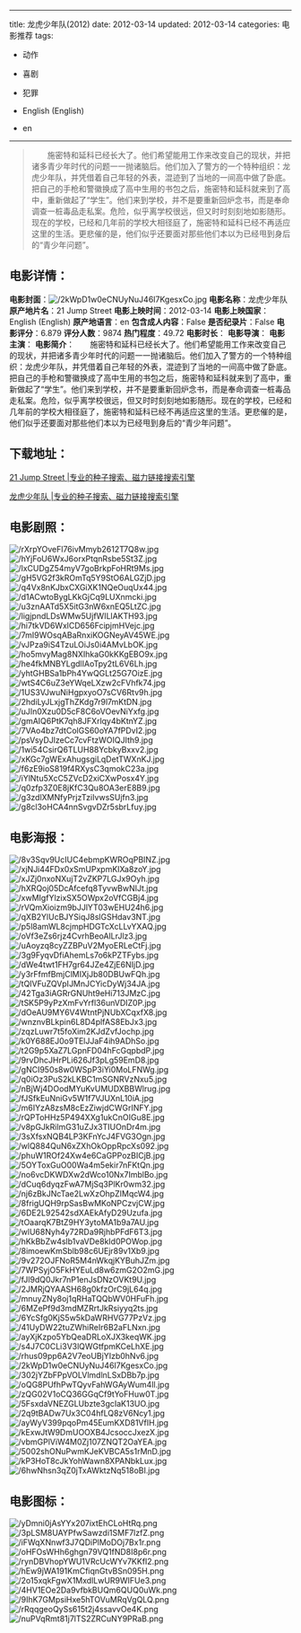 
---
title: 龙虎少年队(2012)
date: 2012-03-14
updated: 2012-03-14
categories: 电影推荐
tags:
- 动作
- 喜剧
- 犯罪

- English (English)
- en
---


> 　　施密特和延科已经长大了。他们希望能用工作来改变自己的现状，并把诸多青少年时代的问题一一抛诸脑后。他们加入了警方的一个特种组织：龙虎少年队，并凭借着自己年轻的外表，混迹到了当地的一间高中做了卧底。把自己的手枪和警徽换成了高中生用的书包之后，施密特和延科就来到了高中，重新做起了“学生”。他们来到学校，并不是要重新回炉念书，而是奉命调查一桩毒品走私案。危险，似乎离学校很远，但又时时刻刻地如影随形。现在的学校，已经和几年前的学校大相径庭了，施密特和延科已经不再适应这里的生活。更悲催的是，他们似乎还要面对那些他们本以为已经甩到身后的“青少年问题”。

## **电影详情**：

**电影封面**：<img src="https://image.tmdb.org/t/p/w200/2kWpD1w0eCNUyNuJ46I7KgesxCo.jpg" alt="/2kWpD1w0eCNUyNuJ46I7KgesxCo.jpg" title="/2kWpD1w0eCNUyNuJ46I7KgesxCo.jpg">
**电影名称**：龙虎少年队
**原产地片名**：21 Jump Street
**电影上映时间**：2012-03-14
**电影上映国家**：English (English)
**原产地语言**：en
**包含成人内容**：False
**是否纪录片**：False
**电影评分**：6.879
**评分人数**：9874
**热门程度**：49.72
**电影时长**：
**电影导演**：
**电影主演**：
**电影简介**：　　施密特和延科已经长大了。他们希望能用工作来改变自己的现状，并把诸多青少年时代的问题一一抛诸脑后。他们加入了警方的一个特种组织：龙虎少年队，并凭借着自己年轻的外表，混迹到了当地的一间高中做了卧底。把自己的手枪和警徽换成了高中生用的书包之后，施密特和延科就来到了高中，重新做起了“学生”。他们来到学校，并不是要重新回炉念书，而是奉命调查一桩毒品走私案。危险，似乎离学校很远，但又时时刻刻地如影随形。现在的学校，已经和几年前的学校大相径庭了，施密特和延科已经不再适应这里的生活。更悲催的是，他们似乎还要面对那些他们本以为已经甩到身后的“青少年问题”。

## **下载地址**：
[21 Jump Street |专业的种子搜索、磁力链接搜索引擎](https://movie.amd794.com:2083/?search=21%20Jump%20Street&ordering=&mode=match_phrase&page_size=10&page=1)

[龙虎少年队 |专业的种子搜索、磁力链接搜索引擎](https://movie.amd794.com:2083/?search=%E9%BE%99%E8%99%8E%E5%B0%91%E5%B9%B4%E9%98%9F&ordering=&mode=match_phrase&page_size=10&page=1)
 

## **电影剧照**：
<img src="https://image.tmdb.org/t/p/original/rXrpYOveFl76ivMmyb2612T7Q8w.jpg" alt="/rXrpYOveFl76ivMmyb2612T7Q8w.jpg" title="/rXrpYOveFl76ivMmyb2612T7Q8w.jpg"><img src="https://image.tmdb.org/t/p/original/hYjFoU6WxJ6orxPtqnRsbe5St3Z.jpg" alt="/hYjFoU6WxJ6orxPtqnRsbe5St3Z.jpg" title="/hYjFoU6WxJ6orxPtqnRsbe5St3Z.jpg"><img src="https://image.tmdb.org/t/p/original/lxCUDgZ54myV7goBrkpFoHRt9Ms.jpg" alt="/lxCUDgZ54myV7goBrkpFoHRt9Ms.jpg" title="/lxCUDgZ54myV7goBrkpFoHRt9Ms.jpg"><img src="https://image.tmdb.org/t/p/original/gH5VG2f3kROmTq5Y9StO6ALGZjD.jpg" alt="/gH5VG2f3kROmTq5Y9StO6ALGZjD.jpg" title="/gH5VG2f3kROmTq5Y9StO6ALGZjD.jpg"><img src="https://image.tmdb.org/t/p/original/q4Vx8nKJbxCXGiXK1NQeOuqUx44.jpg" alt="/q4Vx8nKJbxCXGiXK1NQeOuqUx44.jpg" title="/q4Vx8nKJbxCXGiXK1NQeOuqUx44.jpg"><img src="https://image.tmdb.org/t/p/original/d1ACwtoBygLKkGjCq9LUXnmcki.jpg" alt="/d1ACwtoBygLKkGjCq9LUXnmcki.jpg" title="/d1ACwtoBygLKkGjCq9LUXnmcki.jpg"><img src="https://image.tmdb.org/t/p/original/u3znAATd5X5itG3nW6xnEQ5LtZC.jpg" alt="/u3znAATd5X5itG3nW6xnEQ5LtZC.jpg" title="/u3znAATd5X5itG3nW6xnEQ5LtZC.jpg"><img src="https://image.tmdb.org/t/p/original/ligjpndLDsWMw5UjfWILlAKTH93.jpg" alt="/ligjpndLDsWMw5UjfWILlAKTH93.jpg" title="/ligjpndLDsWMw5UjfWILlAKTH93.jpg"><img src="https://image.tmdb.org/t/p/original/hi7tkVD6WxlCD656FcipjmHVejc.jpg" alt="/hi7tkVD6WxlCD656FcipjmHVejc.jpg" title="/hi7tkVD6WxlCD656FcipjmHVejc.jpg"><img src="https://image.tmdb.org/t/p/original/7mI9WOsqABaRnxiKOGNeyAV45WE.jpg" alt="/7mI9WOsqABaRnxiKOGNeyAV45WE.jpg" title="/7mI9WOsqABaRnxiKOGNeyAV45WE.jpg"><img src="https://image.tmdb.org/t/p/original/vJPza9iS4TzuLOiJs0i4AMvLbOK.jpg" alt="/vJPza9iS4TzuLOiJs0i4AMvLbOK.jpg" title="/vJPza9iS4TzuLOiJs0i4AMvLbOK.jpg"><img src="https://image.tmdb.org/t/p/original/ho5mvyMag8NXIhkaG0kKKgEBO9x.jpg" alt="/ho5mvyMag8NXIhkaG0kKKgEBO9x.jpg" title="/ho5mvyMag8NXIhkaG0kKKgEBO9x.jpg"><img src="https://image.tmdb.org/t/p/original/he4fkMNBYLgdlIAoTpy2tL6V6Lh.jpg" alt="/he4fkMNBYLgdlIAoTpy2tL6V6Lh.jpg" title="/he4fkMNBYLgdlIAoTpy2tL6V6Lh.jpg"><img src="https://image.tmdb.org/t/p/original/yhtGHBSa1bPh4YwQGLt25G7OizE.jpg" alt="/yhtGHBSa1bPh4YwQGLt25G7OizE.jpg" title="/yhtGHBSa1bPh4YwQGLt25G7OizE.jpg"><img src="https://image.tmdb.org/t/p/original/wtS4C6uZ3eYWqeLXzw2cFVhfk74.jpg" alt="/wtS4C6uZ3eYWqeLXzw2cFVhfk74.jpg" title="/wtS4C6uZ3eYWqeLXzw2cFVhfk74.jpg"><img src="https://image.tmdb.org/t/p/original/1US3VJwuNiHgpxyoO7sCV6Rtv9h.jpg" alt="/1US3VJwuNiHgpxyoO7sCV6Rtv9h.jpg" title="/1US3VJwuNiHgpxyoO7sCV6Rtv9h.jpg"><img src="https://image.tmdb.org/t/p/original/2hdiLyJLxjgThZKdg7r9l7mKtDN.jpg" alt="/2hdiLyJLxjgThZKdg7r9l7mKtDN.jpg" title="/2hdiLyJLxjgThZKdg7r9l7mKtDN.jpg"><img src="https://image.tmdb.org/t/p/original/uJIn0Xzu0D5cF8C6oVOevNiYxfg.jpg" alt="/uJIn0Xzu0D5cF8C6oVOevNiYxfg.jpg" title="/uJIn0Xzu0D5cF8C6oVOevNiYxfg.jpg"><img src="https://image.tmdb.org/t/p/original/gmAIQ6PtK7qh8JFXrlqy4bKtnYZ.jpg" alt="/gmAIQ6PtK7qh8JFXrlqy4bKtnYZ.jpg" title="/gmAIQ6PtK7qh8JFXrlqy4bKtnYZ.jpg"><img src="https://image.tmdb.org/t/p/original/7VAo4bz7dtColGS60oYA7fPDvI2.jpg" alt="/7VAo4bz7dtColGS60oYA7fPDvI2.jpg" title="/7VAo4bz7dtColGS60oYA7fPDvI2.jpg"><img src="https://image.tmdb.org/t/p/original/psVsyDJlzeCc7cvFtzWOIQJIth9.jpg" alt="/psVsyDJlzeCc7cvFtzWOIQJIth9.jpg" title="/psVsyDJlzeCc7cvFtzWOIQJIth9.jpg"><img src="https://image.tmdb.org/t/p/original/1wi54CsirQ6TLUH88YcbkyBxxv2.jpg" alt="/1wi54CsirQ6TLUH88YcbkyBxxv2.jpg" title="/1wi54CsirQ6TLUH88YcbkyBxxv2.jpg"><img src="https://image.tmdb.org/t/p/original/xKGc7gWExAhugsgiLqDetTWXnKJ.jpg" alt="/xKGc7gWExAhugsgiLqDetTWXnKJ.jpg" title="/xKGc7gWExAhugsgiLqDetTWXnKJ.jpg"><img src="https://image.tmdb.org/t/p/original/f6zE9ioS819f4RXysC3qmokC23a.jpg" alt="/f6zE9ioS819f4RXysC3qmokC23a.jpg" title="/f6zE9ioS819f4RXysC3qmokC23a.jpg"><img src="https://image.tmdb.org/t/p/original/iYlNtu5XcC5ZVcD2xiCXwPosx4Y.jpg" alt="/iYlNtu5XcC5ZVcD2xiCXwPosx4Y.jpg" title="/iYlNtu5XcC5ZVcD2xiCXwPosx4Y.jpg"><img src="https://image.tmdb.org/t/p/original/q0zfp3Z0E8jKfC3Qu8OA3erE8B9.jpg" alt="/q0zfp3Z0E8jKfC3Qu8OA3erE8B9.jpg" title="/q0zfp3Z0E8jKfC3Qu8OA3erE8B9.jpg"><img src="https://image.tmdb.org/t/p/original/g3zdlXMNfyPrjzTziIvwsSUjfn3.jpg" alt="/g3zdlXMNfyPrjzTziIvwsSUjfn3.jpg" title="/g3zdlXMNfyPrjzTziIvwsSUjfn3.jpg"><img src="https://image.tmdb.org/t/p/original/g8cl3oHCA4nnSvgvDZr5sbrLfuy.jpg" alt="/g8cl3oHCA4nnSvgvDZr5sbrLfuy.jpg" title="/g8cl3oHCA4nnSvgvDZr5sbrLfuy.jpg">

## **电影海报**：
<img src="https://image.tmdb.org/t/p/original/8v3Sqv9UcIUC4ebmpKWROqPBINZ.jpg" alt="/8v3Sqv9UcIUC4ebmpKWROqPBINZ.jpg" title="/8v3Sqv9UcIUC4ebmpKWROqPBINZ.jpg"><img src="https://image.tmdb.org/t/p/original/xjNJi44FDx0xSmUPxpmKIXa8zoY.jpg" alt="/xjNJi44FDx0xSmUPxpmKIXa8zoY.jpg" title="/xjNJi44FDx0xSmUPxpmKIXa8zoY.jpg"><img src="https://image.tmdb.org/t/p/original/xJZj0nxoNXujT2vZKP7LGJx9Oyh.jpg" alt="/xJZj0nxoNXujT2vZKP7LGJx9Oyh.jpg" title="/xJZj0nxoNXujT2vZKP7LGJx9Oyh.jpg"><img src="https://image.tmdb.org/t/p/original/hXRQoj05DcAfcefq8TyvwBwNIJt.jpg" alt="/hXRQoj05DcAfcefq8TyvwBwNIJt.jpg" title="/hXRQoj05DcAfcefq8TyvwBwNIJt.jpg"><img src="https://image.tmdb.org/t/p/original/xwMIgfYlzixSX5OWpx2oVfCGBj4.jpg" alt="/xwMIgfYlzixSX5OWpx2oVfCGBj4.jpg" title="/xwMIgfYlzixSX5OWpx2oVfCGBj4.jpg"><img src="https://image.tmdb.org/t/p/original/rVQmXioizm9bJJlYT03wEHU24h6.jpg" alt="/rVQmXioizm9bJJlYT03wEHU24h6.jpg" title="/rVQmXioizm9bJJlYT03wEHU24h6.jpg"><img src="https://image.tmdb.org/t/p/original/qXB2YlUcBJYSiqJ8slGSHdav3NT.jpg" alt="/qXB2YlUcBJYSiqJ8slGSHdav3NT.jpg" title="/qXB2YlUcBJYSiqJ8slGSHdav3NT.jpg"><img src="https://image.tmdb.org/t/p/original/p5l8amWL8cjmpHDGTcXcLLvYXAQ.jpg" alt="/p5l8amWL8cjmpHDGTcXcLLvYXAQ.jpg" title="/p5l8amWL8cjmpHDGTcXcLLvYXAQ.jpg"><img src="https://image.tmdb.org/t/p/original/oVf3eZs6rjz4CvrhBeoAlLrJlz3.jpg" alt="/oVf3eZs6rjz4CvrhBeoAlLrJlz3.jpg" title="/oVf3eZs6rjz4CvrhBeoAlLrJlz3.jpg"><img src="https://image.tmdb.org/t/p/original/uAoyzq8cyZZBPuV2MyoERLeCtFj.jpg" alt="/uAoyzq8cyZZBPuV2MyoERLeCtFj.jpg" title="/uAoyzq8cyZZBPuV2MyoERLeCtFj.jpg"><img src="https://image.tmdb.org/t/p/original/3g9FyqvDfiAhemLs7o6kPZTFybs.jpg" alt="/3g9FyqvDfiAhemLs7o6kPZTFybs.jpg" title="/3g9FyqvDfiAhemLs7o6kPZTFybs.jpg"><img src="https://image.tmdb.org/t/p/original/dWe4twt1FH7gr64JZe4ZjE6NIjD.jpg" alt="/dWe4twt1FH7gr64JZe4ZjE6NIjD.jpg" title="/dWe4twt1FH7gr64JZe4ZjE6NIjD.jpg"><img src="https://image.tmdb.org/t/p/original/y3rFfmfBmjClMIXjJb80DBUwFQh.jpg" alt="/y3rFfmfBmjClMIXjJb80DBUwFQh.jpg" title="/y3rFfmfBmjClMIXjJb80DBUwFQh.jpg"><img src="https://image.tmdb.org/t/p/original/tQIVFuZQVpIJMnJCYicDyWj34JA.jpg" alt="/tQIVFuZQVpIJMnJCYicDyWj34JA.jpg" title="/tQIVFuZQVpIJMnJCYicDyWj34JA.jpg"><img src="https://image.tmdb.org/t/p/original/42Tga3iAGRrGNUht9eHi713JMzC.jpg" alt="/42Tga3iAGRrGNUht9eHi713JMzC.jpg" title="/42Tga3iAGRrGNUht9eHi713JMzC.jpg"><img src="https://image.tmdb.org/t/p/original/tSK5P9yPzXmFvYrfl36unVDIZ0P.jpg" alt="/tSK5P9yPzXmFvYrfl36unVDIZ0P.jpg" title="/tSK5P9yPzXmFvYrfl36unVDIZ0P.jpg"><img src="https://image.tmdb.org/t/p/original/dOeAU9MY6V4WtntPjNUbXCqxfX8.jpg" alt="/dOeAU9MY6V4WtntPjNUbXCqxfX8.jpg" title="/dOeAU9MY6V4WtntPjNUbXCqxfX8.jpg"><img src="https://image.tmdb.org/t/p/original/wnznvBLkpin6L8D4plfAS8EbJx3.jpg" alt="/wnznvBLkpin6L8D4plfAS8EbJx3.jpg" title="/wnznvBLkpin6L8D4plfAS8EbJx3.jpg"><img src="https://image.tmdb.org/t/p/original/zqzLuwr7t5foXim2KJdZvfJochp.jpg" alt="/zqzLuwr7t5foXim2KJdZvfJochp.jpg" title="/zqzLuwr7t5foXim2KJdZvfJochp.jpg"><img src="https://image.tmdb.org/t/p/original/k0Y688EJ0o9TElJJaF4ih9ADhSo.jpg" alt="/k0Y688EJ0o9TElJJaF4ih9ADhSo.jpg" title="/k0Y688EJ0o9TElJJaF4ih9ADhSo.jpg"><img src="https://image.tmdb.org/t/p/original/t2G9p5XaZ7LGpnFD04hFcGqpbdP.jpg" alt="/t2G9p5XaZ7LGpnFD04hFcGqpbdP.jpg" title="/t2G9p5XaZ7LGpnFD04hFcGqpbdP.jpg"><img src="https://image.tmdb.org/t/p/original/9rvDhcJHrPLi626Jf3pLg59EmD8.jpg" alt="/9rvDhcJHrPLi626Jf3pLg59EmD8.jpg" title="/9rvDhcJHrPLi626Jf3pLg59EmD8.jpg"><img src="https://image.tmdb.org/t/p/original/gNCI950s8w0WSpP3iYi0MoLFNWg.jpg" alt="/gNCI950s8w0WSpP3iYi0MoLFNWg.jpg" title="/gNCI950s8w0WSpP3iYi0MoLFNWg.jpg"><img src="https://image.tmdb.org/t/p/original/q0iOz3PuS2kLKBC1mSGNRVzNxu5.jpg" alt="/q0iOz3PuS2kLKBC1mSGNRVzNxu5.jpg" title="/q0iOz3PuS2kLKBC1mSGNRVzNxu5.jpg"><img src="https://image.tmdb.org/t/p/original/nBjWj4DOodMYuKvUMUDXBBWlrug.jpg" alt="/nBjWj4DOodMYuKvUMUDXBBWlrug.jpg" title="/nBjWj4DOodMYuKvUMUDXBBWlrug.jpg"><img src="https://image.tmdb.org/t/p/original/fJSfkEuNniGv5W1f7VJUXnL10iA.jpg" alt="/fJSfkEuNniGv5W1f7VJUXnL10iA.jpg" title="/fJSfkEuNniGv5W1f7VJUXnL10iA.jpg"><img src="https://image.tmdb.org/t/p/original/m6IYzA8zsM8cEzZiwjdCWGrINFY.jpg" alt="/m6IYzA8zsM8cEzZiwjdCWGrINFY.jpg" title="/m6IYzA8zsM8cEzZiwjdCWGrINFY.jpg"><img src="https://image.tmdb.org/t/p/original/rQPToHHz5P494XXg1ukCnOIGu8E.jpg" alt="/rQPToHHz5P494XXg1ukCnOIGu8E.jpg" title="/rQPToHHz5P494XXg1ukCnOIGu8E.jpg"><img src="https://image.tmdb.org/t/p/original/v8pGJkRilmG31uZJx3TIUOnDr4m.jpg" alt="/v8pGJkRilmG31uZJx3TIUOnDr4m.jpg" title="/v8pGJkRilmG31uZJx3TIUOnDr4m.jpg"><img src="https://image.tmdb.org/t/p/original/3sXfsxNQB4LP3KFnYcJ4FVG3Ogn.jpg" alt="/3sXfsxNQB4LP3KFnYcJ4FVG3Ogn.jpg" title="/3sXfsxNQB4LP3KFnYcJ4FVG3Ogn.jpg"><img src="https://image.tmdb.org/t/p/original/wlQ884QuN6xZXhOkOppRpcXs092.jpg" alt="/wlQ884QuN6xZXhOkOppRpcXs092.jpg" title="/wlQ884QuN6xZXhOkOppRpcXs092.jpg"><img src="https://image.tmdb.org/t/p/original/phuW1ROf24Xw4e6CaGPPozBICjB.jpg" alt="/phuW1ROf24Xw4e6CaGPPozBICjB.jpg" title="/phuW1ROf24Xw4e6CaGPPozBICjB.jpg"><img src="https://image.tmdb.org/t/p/original/5OYToxGuO00Wa4m5ekir7nFKtQn.jpg" alt="/5OYToxGuO00Wa4m5ekir7nFKtQn.jpg" title="/5OYToxGuO00Wa4m5ekir7nFKtQn.jpg"><img src="https://image.tmdb.org/t/p/original/no6vcDKWDXw2dWco10Nx7ImblBo.jpg" alt="/no6vcDKWDXw2dWco10Nx7ImblBo.jpg" title="/no6vcDKWDXw2dWco10Nx7ImblBo.jpg"><img src="https://image.tmdb.org/t/p/original/dCuq6dyqzFwA7MjSq3PlKr0wm32.jpg" alt="/dCuq6dyqzFwA7MjSq3PlKr0wm32.jpg" title="/dCuq6dyqzFwA7MjSq3PlKr0wm32.jpg"><img src="https://image.tmdb.org/t/p/original/nj6zBkJNcTae2LwXzOhpZIMqcW4.jpg" alt="/nj6zBkJNcTae2LwXzOhpZIMqcW4.jpg" title="/nj6zBkJNcTae2LwXzOhpZIMqcW4.jpg"><img src="https://image.tmdb.org/t/p/original/8frigUQH9rpSasBwMKoNPCzvjCW.jpg" alt="/8frigUQH9rpSasBwMKoNPCzvjCW.jpg" title="/8frigUQH9rpSasBwMKoNPCzvjCW.jpg"><img src="https://image.tmdb.org/t/p/original/6DE2L92542sdXAEkAfyD29Uzufa.jpg" alt="/6DE2L92542sdXAEkAfyD29Uzufa.jpg" title="/6DE2L92542sdXAEkAfyD29Uzufa.jpg"><img src="https://image.tmdb.org/t/p/original/tOaarqK7BtZ9HY3ytoMA1b9a7AU.jpg" alt="/tOaarqK7BtZ9HY3ytoMA1b9a7AU.jpg" title="/tOaarqK7BtZ9HY3ytoMA1b9a7AU.jpg"><img src="https://image.tmdb.org/t/p/original/wlU68Nyh4y72RDa9RjhbPFdF6T3.jpg" alt="/wlU68Nyh4y72RDa9RjhbPFdF6T3.jpg" title="/wlU68Nyh4y72RDa9RjhbPFdF6T3.jpg"><img src="https://image.tmdb.org/t/p/original/hKkBbZw4slb1vaVDe8kId0POWop.jpg" alt="/hKkBbZw4slb1vaVDe8kId0POWop.jpg" title="/hKkBbZw4slb1vaVDe8kId0POWop.jpg"><img src="https://image.tmdb.org/t/p/original/8imoewKmSblb98c6UEjr89v1Xb9.jpg" alt="/8imoewKmSblb98c6UEjr89v1Xb9.jpg" title="/8imoewKmSblb98c6UEjr89v1Xb9.jpg"><img src="https://image.tmdb.org/t/p/original/9v272OJFNoR5M4nWkqjKYBuhJZm.jpg" alt="/9v272OJFNoR5M4nWkqjKYBuhJZm.jpg" title="/9v272OJFNoR5M4nWkqjKYBuhJZm.jpg"><img src="https://image.tmdb.org/t/p/original/7WPSyjO5FkHYEuLd8w6zmG2O2mG.jpg" alt="/7WPSyjO5FkHYEuLd8w6zmG2O2mG.jpg" title="/7WPSyjO5FkHYEuLd8w6zmG2O2mG.jpg"><img src="https://image.tmdb.org/t/p/original/fJl9dQ0Jkr7nP1enJsDNzOVKt9U.jpg" alt="/fJl9dQ0Jkr7nP1enJsDNzOVKt9U.jpg" title="/fJl9dQ0Jkr7nP1enJsDNzOVKt9U.jpg"><img src="https://image.tmdb.org/t/p/original/2JMRjQYAASH68g0kfzOrC9jL64q.jpg" alt="/2JMRjQYAASH68g0kfzOrC9jL64q.jpg" title="/2JMRjQYAASH68g0kfzOrC9jL64q.jpg"><img src="https://image.tmdb.org/t/p/original/mnuyZNy8oj1qRHaTQQbWV0HFuFh.jpg" alt="/mnuyZNy8oj1qRHaTQQbWV0HFuFh.jpg" title="/mnuyZNy8oj1qRHaTQQbWV0HFuFh.jpg"><img src="https://image.tmdb.org/t/p/original/6MZePf9d3mdMZRrtJkRsiyyq2ts.jpg" alt="/6MZePf9d3mdMZRrtJkRsiyyq2ts.jpg" title="/6MZePf9d3mdMZRrtJkRsiyyq2ts.jpg"><img src="https://image.tmdb.org/t/p/original/6YcSfg0KjS5w5kDaWRHVG77PzVz.jpg" alt="/6YcSfg0KjS5w5kDaWRHVG77PzVz.jpg" title="/6YcSfg0KjS5w5kDaWRHVG77PzVz.jpg"><img src="https://image.tmdb.org/t/p/original/41UyDW22tuZWhiReIr6B2aFLNxn.jpg" alt="/41UyDW22tuZWhiReIr6B2aFLNxn.jpg" title="/41UyDW22tuZWhiReIr6B2aFLNxn.jpg"><img src="https://image.tmdb.org/t/p/original/ayXjKzpo5YbQeaDRLoXJX3keqWK.jpg" alt="/ayXjKzpo5YbQeaDRLoXJX3keqWK.jpg" title="/ayXjKzpo5YbQeaDRLoXJX3keqWK.jpg"><img src="https://image.tmdb.org/t/p/original/s4J7C0CLi3V3lQWGtfpmKCeLhXE.jpg" alt="/s4J7C0CLi3V3lQWGtfpmKCeLhXE.jpg" title="/s4J7C0CLi3V3lQWGtfpmKCeLhXE.jpg"><img src="https://image.tmdb.org/t/p/original/rhus09pp6A2V7eoUBjYIzb0hNv6.jpg" alt="/rhus09pp6A2V7eoUBjYIzb0hNv6.jpg" title="/rhus09pp6A2V7eoUBjYIzb0hNv6.jpg"><img src="https://image.tmdb.org/t/p/original/2kWpD1w0eCNUyNuJ46I7KgesxCo.jpg" alt="/2kWpD1w0eCNUyNuJ46I7KgesxCo.jpg" title="/2kWpD1w0eCNUyNuJ46I7KgesxCo.jpg"><img src="https://image.tmdb.org/t/p/original/302jYZbFPpVOLVlmdlnLSxDBb7p.jpg" alt="/302jYZbFPpVOLVlmdlnLSxDBb7p.jpg" title="/302jYZbFPpVOLVlmdlnLSxDBb7p.jpg"><img src="https://image.tmdb.org/t/p/original/oQG8PUfhPwTQyvFahWGAyWum4ll.jpg" alt="/oQG8PUfhPwTQyvFahWGAyWum4ll.jpg" title="/oQG8PUfhPwTQyvFahWGAyWum4ll.jpg"><img src="https://image.tmdb.org/t/p/original/zQG02V1oCQ36GGqCf9tYoFHuw0T.jpg" alt="/zQG02V1oCQ36GGqCf9tYoFHuw0T.jpg" title="/zQG02V1oCQ36GGqCf9tYoFHuw0T.jpg"><img src="https://image.tmdb.org/t/p/original/5FsxdaVNEZGLUbzte3gcIaK13UO.jpg" alt="/5FsxdaVNEZGLUbzte3gcIaK13UO.jpg" title="/5FsxdaVNEZGLUbzte3gcIaK13UO.jpg"><img src="https://image.tmdb.org/t/p/original/2q9tBADw7Ux3C04hfLQ8zV6Ncy1.jpg" alt="/2q9tBADw7Ux3C04hfLQ8zV6Ncy1.jpg" title="/2q9tBADw7Ux3C04hfLQ8zV6Ncy1.jpg"><img src="https://image.tmdb.org/t/p/original/ayWyV399pqoPm45EumKXD81VfIH.jpg" alt="/ayWyV399pqoPm45EumKXD81VfIH.jpg" title="/ayWyV399pqoPm45EumKXD81VfIH.jpg"><img src="https://image.tmdb.org/t/p/original/kExwJtW9DmUOOXB4JcsoccJxezX.jpg" alt="/kExwJtW9DmUOOXB4JcsoccJxezX.jpg" title="/kExwJtW9DmUOOXB4JcsoccJxezX.jpg"><img src="https://image.tmdb.org/t/p/original/vbmGPlViW4M0Zj107ZNQT2OaYEA.jpg" alt="/vbmGPlViW4M0Zj107ZNQT2OaYEA.jpg" title="/vbmGPlViW4M0Zj107ZNQT2OaYEA.jpg"><img src="https://image.tmdb.org/t/p/original/5002shONuPwmKJeKVBCA5s1rMnD.jpg" alt="/5002shONuPwmKJeKVBCA5s1rMnD.jpg" title="/5002shONuPwmKJeKVBCA5s1rMnD.jpg"><img src="https://image.tmdb.org/t/p/original/kP3HoT8cJkYohWawn8XPANbkLux.jpg" alt="/kP3HoT8cJkYohWawn8XPANbkLux.jpg" title="/kP3HoT8cJkYohWawn8XPANbkLux.jpg"><img src="https://image.tmdb.org/t/p/original/6hwNhsn3qZ0jTxAWktzNq518oBI.jpg" alt="/6hwNhsn3qZ0jTxAWktzNq518oBI.jpg" title="/6hwNhsn3qZ0jTxAWktzNq518oBI.jpg">

## **电影图标**：
<img src="https://image.tmdb.org/t/p/original/yDmni0jAsYYx207ixtEhCLoHtRq.png" alt="/yDmni0jAsYYx207ixtEhCLoHtRq.png" title="/yDmni0jAsYYx207ixtEhCLoHtRq.png"><img src="https://image.tmdb.org/t/p/original/3pLSM8UAYPfwSawzdi1SMF7lzfZ.png" alt="/3pLSM8UAYPfwSawzdi1SMF7lzfZ.png" title="/3pLSM8UAYPfwSawzdi1SMF7lzfZ.png"><img src="https://image.tmdb.org/t/p/original/iFWqXNnwf3J7QDiPlMoDOj7Bx1r.png" alt="/iFWqXNnwf3J7QDiPlMoDOj7Bx1r.png" title="/iFWqXNnwf3J7QDiPlMoDOj7Bx1r.png"><img src="https://image.tmdb.org/t/p/original/oHFOsWHh6ghgn79VQ1fND8I8p6r.png" alt="/oHFOsWHh6ghgn79VQ1fND8I8p6r.png" title="/oHFOsWHh6ghgn79VQ1fND8I8p6r.png"><img src="https://image.tmdb.org/t/p/original/rynDBVhopYWU1VRcUcWYv7KKfI2.png" alt="/rynDBVhopYWU1VRcUcWYv7KKfI2.png" title="/rynDBVhopYWU1VRcUcWYv7KKfI2.png"><img src="https://image.tmdb.org/t/p/original/hEw9jWA191KmCfiqnGtvBSn095H.png" alt="/hEw9jWA191KmCfiqnGtvBSn095H.png" title="/hEw9jWA191KmCfiqnGtvBSn095H.png"><img src="https://image.tmdb.org/t/p/original/2o15xqkFgwX1MxdlLwUR9WIFUe3.png" alt="/2o15xqkFgwX1MxdlLwUR9WIFUe3.png" title="/2o15xqkFgwX1MxdlLwUR9WIFUe3.png"><img src="https://image.tmdb.org/t/p/original/4HV1EOe2Da9vfbkBUQm6QUQ0uWk.png" alt="/4HV1EOe2Da9vfbkBUQm6QUQ0uWk.png" title="/4HV1EOe2Da9vfbkBUQm6QUQ0uWk.png"><img src="https://image.tmdb.org/t/p/original/9IhK7GMpsiHxe5hTOVuMRqVgQLQ.png" alt="/9IhK7GMpsiHxe5hTOVuMRqVgQLQ.png" title="/9IhK7GMpsiHxe5hTOVuMRqVgQLQ.png"><img src="https://image.tmdb.org/t/p/original/rRqqgeoQySs615t2j4ssavvOe4K.png" alt="/rRqqgeoQySs615t2j4ssavvOe4K.png" title="/rRqqgeoQySs615t2j4ssavvOe4K.png"><img src="https://image.tmdb.org/t/p/original/nuPVqRmt81j7lTS2ZRCuNY9PRaB.png" alt="/nuPVqRmt81j7lTS2ZRCuNY9PRaB.png" title="/nuPVqRmt81j7lTS2ZRCuNY9PRaB.png">
